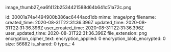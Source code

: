image_thumb27_ea6f412b2534421588d64b641c51a72c.png

id: 30001a74a4494900b386ac6444acd1db
mime: image/png
filename: 
created_time: 2020-08-31T22:31:36.396Z
updated_time: 2020-08-31T22:31:36.396Z
user_created_time: 2020-08-31T22:31:36.396Z
user_updated_time: 2020-08-31T22:31:36.396Z
file_extension: png
encryption_cipher_text: 
encryption_applied: 0
encryption_blob_encrypted: 0
size: 56682
is_shared: 0
type_: 4
